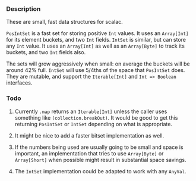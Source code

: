 ### Description

These are small, fast data structures for scalac.

`PosIntSet` is a fast set for storing positive `Int` values. It uses an
`Array[Int]` for its element buckets, and two `Int` fields. `IntSet` is
similar, but can store any `Int` value. It uses an `Array[Int]` as well as an
`Array[Byte]` to track its buckets, and two `Int` fields also.

The sets will grow aggressively when small: on average the buckets will be
around 42% full. `IntSet` will use 5/4ths of the space that `PosIntSet` does.
They are mutable, and support the `Iterable[Int]` and `Int => Boolean`
interfaces.

### Todo

1. Currently `.map` returns an `Iterable[Int]` unless the caller uses
something like `(collection.breakOut)`. It would be good to get this
returning `PosIntSet` or `IntSet` depending on what is appropriate.

2. It might be nice to add a faster bitset implementation as well.

3. If the numbers being used are usually going to be small and space is
important, an implementation that tries to use `Array[Byte]` or `Array[Short]`
when possible might result in substantial space savings.

4. The `IntSet` implementation could be adapted to work with any `AnyVal`.
